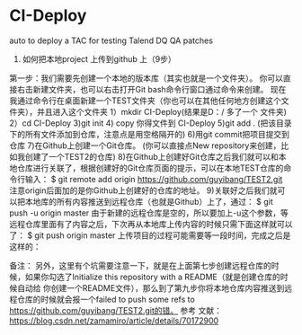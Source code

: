 # CI-Deploy
auto to deploy a TAC for testing Talend DQ QA patches
1. 如何把本地project 上传到github 上（9步）

 第一步：我们需要先创建一个本地的版本库（其实也就是一个文件夹）。
 你可以直接右击新建文件夹，也可以右击打开Git bash命令行窗口通过命令来创建。
 现在我通过命令行在桌面新建一个TEST文件夹（你也可以在其他任何地方创建这个文件夹），并且进入这个文件夹
1）mkdir CI-Deploy(结果是D：/ 多了一个 文件夹)
2）cd CI-Deploy
3)git init
4) copy 你得文件到 CI-Deploy
5)git add . (把该目录下的所有文件添加到仓库，注意点是用空格隔开的)
6)用git commit把项目提交到仓库
7)在Github上创建一个Git仓库。 (你可以直接点New repository来创建，比如我创建了一个TEST2的仓库)
8)在Github上创建好Git仓库之后我们就可以和本地仓库进行关联了，根据创建好的Git仓库页面的提示，可以在本地TEST仓库的命令行输入：
$ git remote add origin https://github.com/guyibang/TEST2.git
        注意origin后面加的是你Github上创建好的仓库的地址。
9)关联好之后我们就可以把本地库的所有内容推送到远程仓库（也就是Github）上了，通过：
   $ git push -u origin master
  由于新建的远程仓库是空的，所以要加上-u这个参数，等远程仓库里面有了内容之后，下次再从本地库上传内容的时候只需下面这样就可以了：
       $ git push origin master
 上传项目的过程可能需要等一段时间，完成之后是这样的：
 
 
 
 备注：
 另外，这里有个坑需要注意一下，就是在上面第七步创建远程仓库的时候，如果你勾选了Initialize this repository with a README（就是创建仓库的时候自动给 你创建一个README文件），那么到了第九步你将本地仓库内容推送到远程仓库的时候就会报一个failed to push some refs to  https://github.com/guyibang/TEST2.git的错。
参考 文献： 
https://blog.csdn.net/zamamiro/article/details/70172900

      

   
